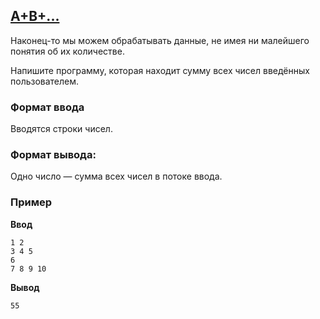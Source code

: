 ## [A+B+...](../../../solutions/3.5/35_a.py)

Наконец-то мы можем обрабатывать данные, не имея ни малейшего понятия об их количестве.

Напишите программу, которая находит сумму всех чисел введённых пользователем.

### Формат ввода

Вводятся строки чисел.

### Формат вывода:

Одно число — сумма всех чисел в потоке ввода.

### Пример

**Ввод**
```plaintext
1 2
3 4 5
6
7 8 9 10
```

**Вывод**
```plaintext
55
```